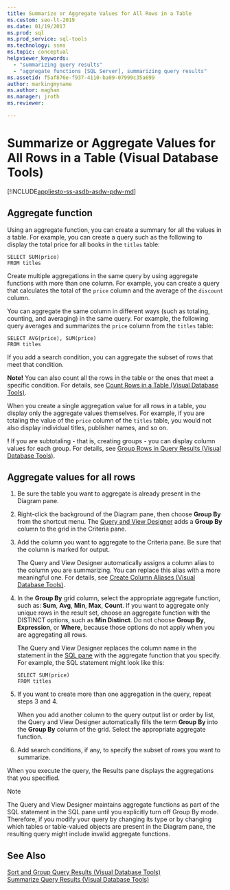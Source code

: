 ```yaml
---
title: Summarize or Aggregate Values for All Rows in a Table
ms.custom: seo-lt-2019
ms.date: 01/19/2017
ms.prod: sql
ms.prod_service: sql-tools
ms.technology: ssms
ms.topic: conceptual
helpviewer_keywords: 
  - "summarizing query results"
  - "aggregate functions [SQL Server], summarizing query results"
ms.assetid: f5af876e-f937-4110-ba09-07999c35a699
author: markingmyname
ms.author: maghan
ms.manager: jroth
ms.reviewer: 

---
```

# Summarize or Aggregate Values for All Rows in a Table (Visual Database Tools)
[!INCLUDE[appliesto-ss-asdb-asdw-pdw-md](../../includes/appliesto-ss-asdb-asdw-pdw-md.md)]
## Aggregate function
Using an aggregate function, you can create a summary for all the values in a table. For example, you can create a query such as the following to display the total price for all books in the `titles` table:  
  
```  
SELECT SUM(price)  
FROM titles  
```  
  
Create multiple aggregations in the same query by using aggregate functions with more than one column. For example, you can create a query that calculates the total of the `price` column and the average of the `discount` column.  
  
You can aggregate the same column in different ways (such as totaling, counting, and averaging) in the same query. For example, the following query averages and summarizes the `price` column from the `titles` table:  
  
```  
SELECT AVG(price), SUM(price)  
FROM titles  
```  
  
If you add a search condition, you can aggregate the subset of rows that meet that condition.  

**Note!** You can also count all the rows in the table or the ones that meet a specific condition. For details, see [Count Rows in a Table &#40;Visual Database Tools&#41;](../../ssms/visual-db-tools/count-rows-in-a-table-visual-database-tools.md).  
  
  
When you create a single aggregation value for all rows in a table, you display only the aggregate values themselves. For example, if you are totaling the value of the `price` column of the `titles` table, you would not also display individual titles, publisher names, and so on.  
 
 **!** If you are subtotaling - that is, creating groups - you can display column values for each group. For details, see [Group Rows in Query Results &#40;Visual Database Tools&#41;](../../ssms/visual-db-tools/group-rows-in-query-results-visual-database-tools.md).  

## Aggregate values for all rows  
  
1.  Be sure the table you want to aggregate is already present in the Diagram pane.  
  
2.  Right-click the background of the Diagram pane, then choose **Group By** from the shortcut menu. The [Query and View Designer](../../ssms/visual-db-tools/query-and-view-designer-tools-visual-database-tools.md) adds a **Group By** column to the grid in the Criteria pane.  
  
3.  Add the column you want to aggregate to the Criteria pane. Be sure that the column is marked for output.  
  
    The Query and View Designer automatically assigns a column alias to the column you are summarizing. You can replace this alias with a more meaningful one. For details, see [Create Column Aliases &#40;Visual Database Tools&#41;](../../ssms/visual-db-tools/create-column-aliases-visual-database-tools.md).  
  
4.  In the **Group By** grid column, select the appropriate aggregate function, such as: **Sum**, **Avg**, **Min**, **Max**, **Count**. If you want to aggregate only unique rows in the result set, choose an aggregate function with the DISTINCT options, such as **Min Distinct**. Do not choose **Group By**, **Expression**, or **Where**, because those options do not apply when you are aggregating all rows.  
  
    The Query and View Designer replaces the column name in the statement in the [SQL pane](../../ssms/visual-db-tools/sql-pane-visual-database-tools.md) with the aggregate function that you specify. For example, the SQL statement might look like this:  
  
    ```  
    SELECT SUM(price)  
    FROM titles  
    ```  
  
5.  If you want to create more than one aggregation in the query, repeat steps 3 and 4.  
  
    When you add another column to the query output list or order by list, the Query and View Designer automatically fills the term **Group By** into the **Group By** column of the grid. Select the appropriate aggregate function.  
  
6.  Add search conditions, if any, to specify the subset of rows you want to summarize.  
  
When you execute the query, the Results pane displays the aggregations that you specified.  
  
> [!NOTE]  
> The Query and View Designer maintains aggregate functions as part of the SQL statement in the SQL pane until you explicitly turn off Group By mode. Therefore, if you modify your query by changing its type or by changing which tables or table-valued objects are present in the Diagram pane, the resulting query might include invalid aggregate functions.  
  
## See Also  
[Sort and Group Query Results &#40;Visual Database Tools&#41;](../../ssms/visual-db-tools/sort-and-group-query-results-visual-database-tools.md)  
[Summarize Query Results &#40;Visual Database Tools&#41;](../../ssms/visual-db-tools/summarize-query-results-visual-database-tools.md)  
  

